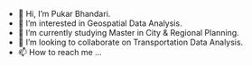 - 👋 Hi, I’m Pukar Bhandari.
- 👀 I’m interested in Geospatial Data Analysis.
- 🌱 I’m currently studying Master in City & Regional Planning.
- 💞️ I’m looking to collaborate on Transportation Data Analysis.
- 📫 How to reach me ...

<!---
ar-puuk/ar-puuk is a ✨ special ✨ repository because its `README.md` (this file) appears on your GitHub profile.
You can click the Preview link to take a look at your changes.
--->
